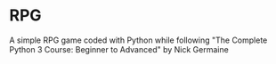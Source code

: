 # RPG
A simple RPG game coded with Python while following "The Complete Python 3 Course: Beginner to Advanced" by Nick Germaine
